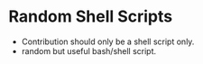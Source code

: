 # Random Shell Scripts

- Contribution should only be a shell script only.
- random but useful bash/shell script.
